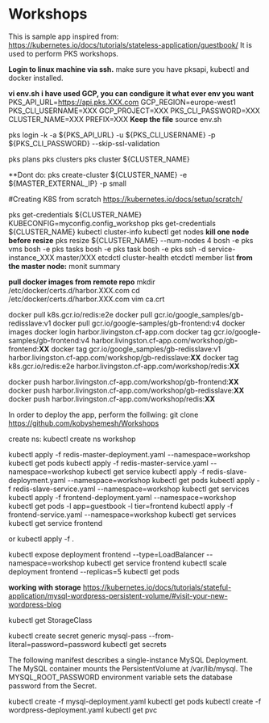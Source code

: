 # Workshops
This is sample app inspired from: https://kubernetes.io/docs/tutorials/stateless-application/guestbook/
It is used to perform PKS workshops.

**Login to linux machine via ssh.**
make sure you have pksapi, kubectl and docker installed.

**vi env.sh**
**i have used GCP, you can condigure it what ever env you want**
PKS_API_URL=https://api.pks.XXX.com
GCP_REGION=europe-west1
PKS_CLI_USERNAME=XXX
GCP_PROJECT=XXX
PKS_CLI_PASSWORD=XXX
CLUSTER_NAME=XXX
PREFIX=XXX
**Keep the file**
source env.sh

pks login -k -a ${PKS_API_URL} -u ${PKS_CLI_USERNAME} -p ${PKS_CLI_PASSWORD} --skip-ssl-validation

pks plans
pks clusters
pks cluster ${CLUSTER_NAME}

**Dont do:
pks create-cluster ${CLUSTER_NAME} -e ${MASTER_EXTERNAL_IP} -p small

#Creating K8S from scratch
https://kubernetes.io/docs/setup/scratch/

pks get-credentials ${CLUSTER_NAME}
KUBECONFIG=myconfig.config_workshop pks get-credentials ${CLUSTER_NAME}
kubectl cluster-info
kubectl get nodes
**kill one node before resize**
pks resize ${CLUSTER_NAME} --num-nodes 4
bosh -e pks vms
bosh -e pks tasks
bosh -e pks  task
bosh -e pks ssh -d service-instance_XXX master/XXX
etcdctl cluster-health
etcdctl member list
**from the master node:**
  monit summary

**pull docker images from remote repo**
mkdir /etc/docker/certs.d/harbor.XXX.com
cd /etc/docker/certs.d/harbor.XXX.com
vim ca.crt


docker pull k8s.gcr.io/redis:e2e
docker pull gcr.io/google_samples/gb-redisslave:v1
docker pull gcr.io/google-samples/gb-frontend:v4
docker images
docker login harbor.livingston.cf-app.com
docker tag gcr.io/google-samples/gb-frontend:v4 harbor.livingston.cf-app.com/workshop/gb-frontend:**XX**
docker tag gcr.io/google_samples/gb-redisslave:v1 harbor.livingston.cf-app.com/workshop/gb-redisslave:**XX**
docker tag k8s.gcr.io/redis:e2e harbor.livingston.cf-app.com/workshop/redis:**XX**

docker push harbor.livingston.cf-app.com/workshop/gb-frontend:**XX**
docker push harbor.livingston.cf-app.com/workshop/gb-redisslave:**XX**
docker push harbor.livingston.cf-app.com/workshop/redis:**XX**

In order to deploy the app, perform the follwing:
git clone https://github.com/kobyshemesh/Workshops

create ns:
kubectl create ns workshop

kubectl apply -f redis-master-deployment.yaml --namespace=workshop
kubectl get pods
kubectl apply -f redis-master-service.yaml --namespace=workshop
kubectl get service
kubectl apply -f redis-slave-deployment.yaml --namespace=workshop
kubectl get pods
kubectl apply -f redis-slave-service.yaml --namespace=workshop
kubectl get services
kubectl apply -f frontend-deployment.yaml --namespace=workshop
kubectl get pods -l app=guestbook -l tier=frontend
kubectl apply -f frontend-service.yaml --namespace=workshop
kubectl get services
kubectl get service frontend

or 
kubectl apply -f .

kubectl expose deployment frontend --type=LoadBalancer --namespace=workshop
kubectl get service frontend
kubectl scale deployment frontend --replicas=5
kubectl get pods


**working with storage**
https://kubernetes.io/docs/tutorials/stateful-application/mysql-wordpress-persistent-volume/#visit-your-new-wordpress-blog

kubectl get StorageClass

kubectl create secret generic mysql-pass --from-literal=password=password
kubectl get secrets

The following manifest describes a single-instance MySQL Deployment. The MySQL container mounts the PersistentVolume at /var/lib/mysql. The MYSQL_ROOT_PASSWORD environment variable sets the database password from the Secret.

kubectl create -f mysql-deployment.yaml
kubectl get pods
kubectl create -f wordpress-deployment.yaml
kubectl get pvc



